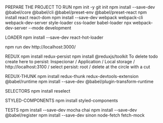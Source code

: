 PREPARE THE PROJECT TO RUN
npm init -y
git init
npm install --save-dev @babel/core @babel/cli @babel/preset-env @babel/preset-react
npm install react react-dom
npm install --save-dev webpack webpack-cli webpack-dev-server style-loader css-loader babel-loader
npx webpack-dev-server --mode development 

LOADER
npm install --save-dev react-hot-loader


npm run dev
http://localhost:3000/

REDUX
npm install redux-persist
npm install @reduxjs/toolkit
To delete todo create here to persist: Inspecionar / Application / Local storage / http://localhost:3100 / select persist: root / delete at the circle with a cut

REDUX-THUNK
npm install redux-thunk redux-devtools-extension @babel/runtime
npm install --save-dev @babel/plugin-transform-runtime

SELECTORS
npm install reselect

STYLED-COMPONENTS
npm install styled-components

TESTS
npm install --save-dev mocha chai
npm install --save-dev @babel/register
npm install --save-dev sinon node-fetch fetch-mock

